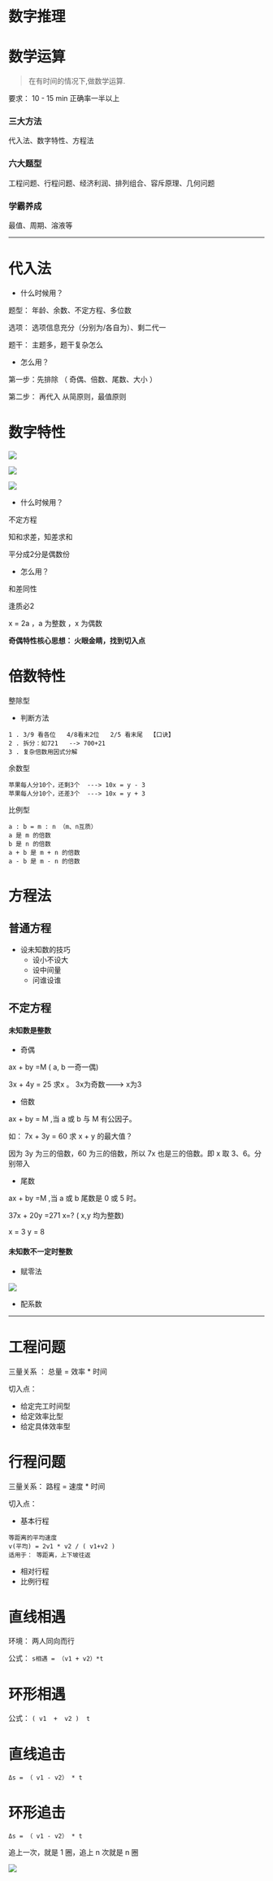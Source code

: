# 数字推理

# 数学运算

> 在有时间的情况下,做数学运算.

要求： 10 - 15 min  正确率一半以上

### 三大方法

代入法、数字特性、方程法

### 六大题型

工程问题、行程问题、经济利润、排列组合、容斥原理、几何问题

### 学霸养成

最值、周期、溶液等

---

# 代入法

* 什么时候用？

题型： 年龄、余数、不定方程、多位数

选项： 选项信息充分（分别为/各自为）、剩二代一

题干： 主题多，题干复杂怎么

* 怎么用？

第一步：先排除    （ 奇偶、倍数、尾数、大小  ）

第二步： 再代入 从简原则，最值原则

# 数字特性

![](/assets/奇偶特性.png)

![](/assets/奇偶_例题1.png)

![](/assets/奇偶性乘法.png)

* 什么时候用？

不定方程

知和求差，知差求和

平分成2分是偶数份

* 怎么用？

和差同性

逢质必2

x = 2a ，a 为整数 ，x 为偶数

**奇偶特性核心思想： 火眼金睛，找到切入点**

# 倍数特性

整除型

* 判断方法

```shell
1 . 3/9 看各位   4/8看末2位   2/5 看末尾  【口诀】
2 . 拆分：如721   --> 700+21
3 . 复杂倍数用因式分解
```

余数型

```shell
苹果每人分10个，还剩3个  ---> 10x = y - 3
苹果每人分10个，还差3个  ---> 10x = y + 3
```

比例型

```shell
a : b = m : n （m、n互质）
a 是 m 的倍数
b 是 n 的倍数
a + b 是 m + n 的倍数
a - b 是 m - n 的倍数
```

# 方程法

## 普通方程

* 设未知数的技巧
  * 设小不设大
  * 设中间量
  * 问谁设谁

## 不定方程

#### 未知数是整数

* 奇偶

ax + by =M \( a, b  一奇一偶\)

3x + 4y = 25 求x 。 3x为奇数---&gt; x为3

* 倍数

ax + by = M ,当 a  或 b 与 M 有公因子。

如： 7x + 3y = 60 求 x + y 的最大值？

因为 3y 为三的倍数，60 为三的倍数，所以 7x 也是三的倍数。即 x 取 3、6。分别带入

* 尾数

ax + by =M ,当 a 或 b 尾数是 0 或 5 时。

37x  + 20y =271  x=? \( x,y 均为整数\)

x = 3  y = 8

#### 未知数不一定时整数

* 赋零法

![](/assets/赋零法例题.png)

* 配系数

---

# 工程问题

三量关系 ： 总量 = 效率  \* 时间

切入点：

* 给定完工时间型
* 给定效率比型
* 给定具体效率型

# 行程问题

三量关系： 路程 = 速度 \* 时间

切入点：

* 基本行程

```shell
等距离的平均速度
v(平均) = 2v1 * v2 / ( v1+v2 )
适用于： 等距离，上下坡往返
```

* 相对行程
* 比例行程

# 直线相遇

环境： 两人同向而行

公式： `s相遇 = （v1 + v2）*t`

# 环形相遇

公式： `( v1  +  v2 )  t`

# 直线追击

`Δs = （ v1 - v2） * t`

# 环形追击

`Δs = （ v1 - v2） * t`

追上一次，就是 1 圈，追上 n 次就是 n 圈

![](/assets/追及1.png)







